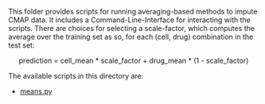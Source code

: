 This folder provides scripts for running averaging-based methods to impute CMAP data. It includes a Command-Line-Interface for interacting with the scripts. There are choices for selecting a scale-factor, which computes the average over the training set as so, for each (cell, drug) combination in the test set:

<p align="center">
  prediction = cell_mean * scale_factor + drug_mean * (1 - scale_factor) 
  </p>

The available scripts in this directory are:
- [means.py](means.py)
